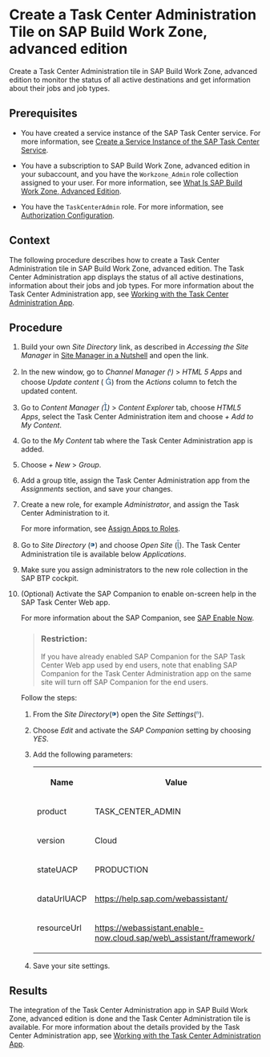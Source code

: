<!-- loioe64ec036977344b18aa9d8fababb178d -->

<link rel="stylesheet" type="text/css" href="../css/sap-icons.css"/>

# Create a Task Center Administration Tile on SAP Build Work Zone, advanced edition

Create a Task Center Administration tile in SAP Build Work Zone, advanced edition to monitor the status of all active destinations and get information about their jobs and job types.



<a name="loioe64ec036977344b18aa9d8fababb178d__prereq_u4n_mbc_d3b"/>

## Prerequisites

-   You have created a service instance of the SAP Task Center service. For more information, see [Create a Service Instance of the SAP Task Center Service](create-a-service-instance-of-the-sap-task-center-service-d36035e.md).

-   You have a subscription to SAP Build Work Zone, advanced edition in your subaccount, and you have the `Workzone_Admin` role collection assigned to your user. For more information, see [What Is SAP Build Work Zone, Advanced Edition](https://help.sap.com/docs/WZ/b03c84105ff74f809631e494bd612e83/5c0103b130de411fb2a4b5416e36d767.html).

-   You have the `TaskCenterAdmin` role. For more information, see [Authorization Configuration](../60-security/authorization-configuration-75e4130.md).




<a name="loioe64ec036977344b18aa9d8fababb178d__context_bn4_nc3_j3b"/>

## Context

The following procedure describes how to create a Task Center Administration tile in SAP Build Work Zone, advanced edition. The Task Center Administration app displays the status of all active destinations, information about their jobs and job types. For more information about the Task Center Administration app, see [Working with the Task Center Administration App](../40-administration/working-with-the-task-center-administration-app-3a1598c.md).



<a name="loioe64ec036977344b18aa9d8fababb178d__steps_dkx_pkx_sqb"/>

## Procedure

1.  Build your own *Site Directory* link, as described in *Accessing the Site Manager* in [Site Manager in a Nutshell](https://help.sap.com/docs/WZ/b03c84105ff74f809631e494bd612e83/1589c253001a4433980ada7fa94df8d0.html) and open the link.

2.  In the new window, go to *Channel Manager \(*<span style="font-size:16px;"><span style="color:#346187;"><span class="SAP-icons"></span></span></span>*\)* \> *HTML 5 Apps* and choose *Update content* \( <span style="font-size:16px;"><span style="color:#346187;"><span class="SAP-icons"></span></span></span>\) from the *Actions* column to fetch the updated content.

3.  Go to *Content Manager \(*<span style="font-size:16px;"><span style="color:#346187;"><span class="SAP-icons"></span></span></span>*\)* \> *Content Explorer* tab, choose *HTML5 Apps*, select the Task Center Administration item and choose *\+ Add to My Content*.

4.  Go to the *My Content* tab where the Task Center Administration app is added.

5.  Choose *\+ New* \> *Group*.

6.  Add a group title, assign the Task Center Administration app from the *Assignments* section, and save your changes.

7.  Create a new role, for example *Administrator*, and assign the Task Center Administration to it.

    For more information, see [Assign Apps to Roles](https://help.sap.com/docs/WZ/b03c84105ff74f809631e494bd612e83/d0842269a2bd4b97a47ac19082e286a5.html).

8.  Go to *Site Directory* \(<span style="font-size:16px;"><span style="color:#346187;"><span class="SAP-icons"></span></span></span>\) and choose *Open Site* \(<span style="font-size:16px;"><span style="color:#346187;"><span class="SAP-icons"></span></span></span>\). The Task Center Administration tile is available below *Applications*.

9.  Make sure you assign administrators to the new role collection in the SAP BTP cockpit.

10. \(Optional\) Activate the SAP Companion to enable on-screen help in the SAP Task Center Web app.

    For more information about the SAP Companion, see [SAP Enable Now](https://help.sap.com/viewer/product/SAP_ENABLE_NOW/latest/en-US?task=use_task).

    > ### Restriction:  
    > If you have already enabled SAP Companion for the SAP Task Center Web app used by end users, note that enabling SAP Companion for the Task Center Administration app on the same site will turn off SAP Companion for the end users.

    Follow the steps:

    1.  From the *Site Directory*\(<span style="font-size:16px;"><span style="color:#346187;"><span class="SAP-icons"></span></span></span>\) open the *Site Settings*\(<span style="color:#346187;"><span class="SAP-icons"></span></span>\).
    2.  Choose *Edit* and activate the *SAP Companion* setting by choosing *YES*.
    3.  Add the following parameters:


        <table>
        <tr>
        <th valign="top">

        Name
        
        </th>
        <th valign="top">

        Value
        
        </th>
        </tr>
        <tr>
        <td valign="top">
        
        product
        
        </td>
        <td valign="top">
        
        TASK\_CENTER\_ADMIN
        
        </td>
        </tr>
        <tr>
        <td valign="top">
        
        version
        
        </td>
        <td valign="top">
        
        Cloud
        
        </td>
        </tr>
        <tr>
        <td valign="top">
        
        stateUACP
        
        </td>
        <td valign="top">
        
        PRODUCTION
        
        </td>
        </tr>
        <tr>
        <td valign="top">
        
        dataUrlUACP
        
        </td>
        <td valign="top">
        
        https://help.sap.com/webassistant/
        
        </td>
        </tr>
        <tr>
        <td valign="top">
        
        resourceUrl
        
        </td>
        <td valign="top">
        
        https://webassistant.enable-now.cloud.sap/web\_assistant/framework/
        
        </td>
        </tr>
        </table>
        
    4.  Save your site settings.




<a name="loioe64ec036977344b18aa9d8fababb178d__result_h3j_4ss_tnb"/>

## Results

The integration of the Task Center Administration app in SAP Build Work Zone, advanced edition is done and the Task Center Administration tile is available. For more information about the details provided by the Task Center Administration app, see [Working with the Task Center Administration App](../40-administration/working-with-the-task-center-administration-app-3a1598c.md).

